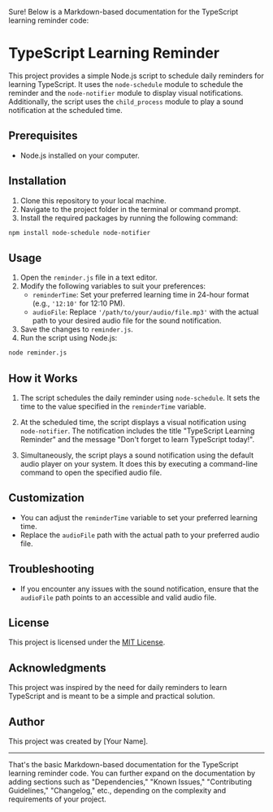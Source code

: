 Sure! Below is a Markdown-based documentation for the TypeScript learning reminder code:

# TypeScript Learning Reminder

This project provides a simple Node.js script to schedule daily reminders for learning TypeScript. It uses the `node-schedule` module to schedule the reminder and the `node-notifier` module to display visual notifications. Additionally, the script uses the `child_process` module to play a sound notification at the scheduled time.

## Prerequisites

- Node.js installed on your computer.

## Installation

1. Clone this repository to your local machine.
2. Navigate to the project folder in the terminal or command prompt.
3. Install the required packages by running the following command:

```bash
npm install node-schedule node-notifier
```

## Usage

1. Open the `reminder.js` file in a text editor.
2. Modify the following variables to suit your preferences:
   - `reminderTime`: Set your preferred learning time in 24-hour format (e.g., `'12:10'` for 12:10 PM).
   - `audioFile`: Replace `'/path/to/your/audio/file.mp3'` with the actual path to your desired audio file for the sound notification.
3. Save the changes to `reminder.js`.
4. Run the script using Node.js:

```bash
node reminder.js
```

## How it Works

1. The script schedules the daily reminder using `node-schedule`. It sets the time to the value specified in the `reminderTime` variable.

2. At the scheduled time, the script displays a visual notification using `node-notifier`. The notification includes the title "TypeScript Learning Reminder" and the message "Don't forget to learn TypeScript today!".

3. Simultaneously, the script plays a sound notification using the default audio player on your system. It does this by executing a command-line command to open the specified audio file.

## Customization

- You can adjust the `reminderTime` variable to set your preferred learning time.
- Replace the `audioFile` path with the actual path to your preferred audio file.

## Troubleshooting

- If you encounter any issues with the sound notification, ensure that the `audioFile` path points to an accessible and valid audio file.

## License

This project is licensed under the [MIT License](LICENSE).

## Acknowledgments

This project was inspired by the need for daily reminders to learn TypeScript and is meant to be a simple and practical solution.

## Author

This project was created by [Your Name].

---

That's the basic Markdown-based documentation for the TypeScript learning reminder code. You can further expand on the documentation by adding sections such as "Dependencies," "Known Issues," "Contributing Guidelines," "Changelog," etc., depending on the complexity and requirements of your project.
